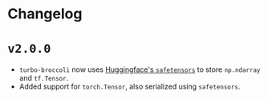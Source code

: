 Changelog
=========

# `v2.0.0`

* `turbo-broccoli` now uses [Huggingface's
  `safetensors`](https://huggingface.co/docs/safetensors/index) to store
  `np.ndarray` and `tf.Tensor`.
* Added support for `torch.Tensor`, also serialized using `safetensors`.
